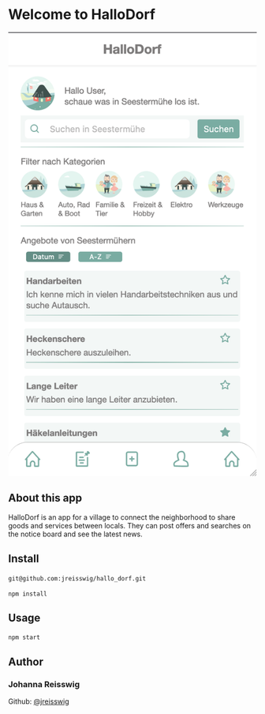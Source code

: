 # Welcome to HalloDorf

![HalloDorf](./src/images/HalloDorf.png 'HalloDorf')

## About this app

HalloDorf is an app for a village to connect the neighborhood to share goods and services between locals. They can post offers and searches on the notice board and see the latest news.

## Install

`git@github.com:jreisswig/hallo_dorf.git`

`npm install`

## Usage

`npm start`

## Author

### Johanna Reisswig

Github: [@jreisswig](https://github.com/jreisswig)
